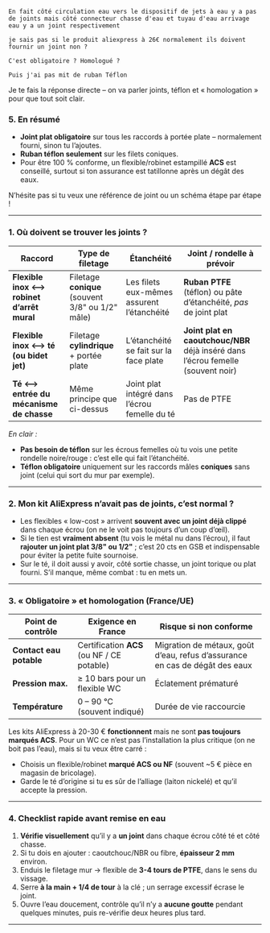 ```
En fait côté circulation eau vers le dispositif de jets à eau y a pas de joints mais côté connecteur chasse d'eau et tuyau d'eau arrivage eau y a un joint respectivement 

je sais pas si le produit aliexpress à 26€ normalement ils doivent fournir un joint non ? 

C'est obligatoire ? Homologué ? 

Puis j'ai pas mit de ruban Téflon 
```

Je te fais la réponse directe – on va parler joints, téflon et « homologation » pour que tout soit clair.

### 5. En résumé

- **Joint plat obligatoire** sur tous les raccords à portée plate – normalement fourni, sinon tu l’ajoutes.
- **Ruban téflon seulement** sur les filets coniques.
- Pour être 100 % conforme, un flexible/robinet estampillé **ACS** est conseillé, surtout si ton assurance est tatillonne après un dégât des eaux.

N’hésite pas si tu veux une référence de joint ou un schéma étape par étape !

------

### 1. Où doivent se trouver les joints ?

| Raccord                                   | Type de filetage                                 | Étanchéité                                    | Joint / rondelle à prévoir                                   |
| ----------------------------------------- | ------------------------------------------------ | --------------------------------------------- | ------------------------------------------------------------ |
| **Flexible inox ⟷ robinet d’arrêt mural** | Filetage **conique** (souvent 3/8" ou 1/2" mâle) | Les filets eux-mêmes assurent l’étanchéité    | **Ruban PTFE** (téflon) ou pâte d’étanchéité, *pas* de joint plat |
| **Flexible inox ⟷ té (ou bidet jet)**     | Filetage **cylindrique** + portée plate          | L’étanchéité se fait sur la face plate        | **Joint plat en caoutchouc/NBR** déjà inséré dans l’écrou femelle (souvent noir) |
| **Té ⟷ entrée du mécanisme de chasse**    | Même principe que ci-dessus                      | Joint plat intégré dans l’écrou femelle du té | Pas de PTFE                                                  |

*En clair :*

- **Pas besoin de téflon** sur les écrous femelles où tu vois une petite rondelle noire/rouge : c’est elle qui fait l’étanchéité.
- **Téflon obligatoire** uniquement sur les raccords mâles **coniques** sans joint (celui qui sort du mur par exemple).

------

### 2. Mon kit AliExpress n’avait pas de joints, c’est normal ?

- Les flexibles « low-cost » arrivent **souvent avec un joint déjà clippé** dans chaque écrou (on ne le voit pas toujours d’un coup d’œil).
- Si le tien est **vraiment absent** (tu vois le métal nu dans l’écrou), il faut **rajouter un joint plat 3/8" ou 1/2"** ; c’est 20 cts en GSB et indispensable pour éviter la petite fuite sournoise.
- Sur le té, il doit aussi y avoir, côté sortie chasse, un joint torique ou plat fourni. S’il manque, même combat : tu en mets un.

------

### 3. « Obligatoire » et homologation (France/UE)

| Point de contrôle       | Exigence en France                         | Risque si non conforme                                       |
| ----------------------- | ------------------------------------------ | ------------------------------------------------------------ |
| **Contact eau potable** | Certification **ACS** (ou NF / CE potable) | Migration de métaux, goût d’eau, refus d’assurance en cas de dégât des eaux |
| **Pression max.**       | ≥ 10 bars pour un flexible WC              | Éclatement prématuré                                         |
| **Température**         | 0 – 90 °C (souvent indiqué)                | Durée de vie raccourcie                                      |

Les kits AliExpress à 20-30 € **fonctionnent** mais ne sont **pas toujours marqués ACS**. Pour un WC ce n’est pas l’installation la plus critique (on ne boit pas l’eau), mais si tu veux être carré :

- Choisis un flexible/robinet **marqué ACS ou NF** (souvent ~5 € pièce en magasin de bricolage).
- Garde le té d’origine si tu es sûr de l’alliage (laiton nickelé) et qu’il accepte la pression.

------

### 4. Checklist rapide avant remise en eau

1. **Vérifie visuellement** qu’il y a **un joint** dans chaque écrou côté té et côté chasse.
2. Si tu dois en ajouter : caoutchouc/NBR ou fibre, **épaisseur 2 mm** environ.
3. Enduis le filetage mur → flexible de **3-4 tours de PTFE**, dans le sens du vissage.
4. Serre **à la main + 1/4 de tour** à la clé ; un serrage excessif écrase le joint.
5. Ouvre l’eau doucement, contrôle qu’il n’y a **aucune goutte** pendant quelques minutes, puis re-vérifie deux heures plus tard.

------

